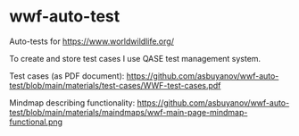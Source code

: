 # wwf-auto-test
Auto-tests for https://www.worldwildlife.org/

To create and store test cases I use QASE test management system.

Test cases (as PDF document): https://github.com/asbuyanov/wwf-auto-test/blob/main/materials/test-cases/WWF-test-cases.pdf

Mindmap describing functionality: https://github.com/asbuyanov/wwf-auto-test/blob/main/materials/maindmaps/wwf-main-page-mindmap-functional.png

